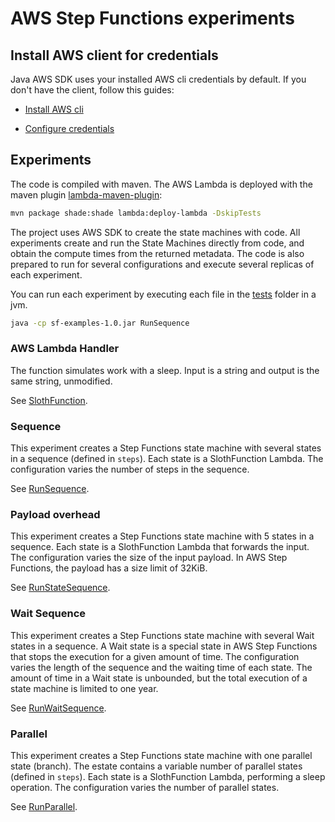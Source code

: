 # AWS Step Functions experiments

## Install AWS client for credentials

Java AWS SDK uses your installed AWS cli credentials by default. If you don't have the client, follow this guides:

- [Install AWS cli](https://docs.aws.amazon.com/cli/latest/userguide/cli-chap-install.html)

- [Configure credentials](https://docs.aws.amazon.com/cli/latest/userguide/cli-chap-configure.html)

## Experiments

The code is compiled with maven. The AWS Lambda is deployed with the maven plugin [lambda-maven-plugin](https://github.com/SeanRoy/lambda-maven-plugin):

```bash
mvn package shade:shade lambda:deploy-lambda -DskipTests
```

The project uses AWS SDK to create the state machines with code.
All experiments create and run the State Machines directly from code, and obtain the compute times from the returned metadata.
The code is also prepared to run for several configurations and execute several replicas of each experiment.

You can run each experiment by executing each file in the [tests](src/test/java) folder in a jvm.

```bash
java -cp sf-examples-1.0.jar RunSequence
```

### AWS Lambda Handler

The function simulates work with a sleep. Input is a string and output is the same string, unmodified.

See [SlothFunction](src/main/java/lambdas/SlothFunction.java).

### Sequence

This experiment creates a Step Functions state machine with several states in
a sequence (defined in `steps`). Each state is a SlothFunction Lambda.
The configuration varies the number of steps in the sequence.

See [RunSequence](src/test/java/RunSequence.java).

### Payload overhead

This experiment creates a Step Functions state machine with 5 states in
a sequence. Each state is a SlothFunction Lambda that forwards the input.
The configuration varies the size of the input payload.
In AWS Step Functions, the payload has a size limit of 32KiB.

See [RunStateSequence](src/test/java/RunStateSequence.java).

### Wait Sequence

This experiment creates a Step Functions state machine with several Wait
states in a sequence. A Wait state is a special state in AWS Step Functions that stops the execution for a given amount of time.
The configuration varies the length of the sequence and the waiting time of each state.
The amount of time in a Wait state is unbounded, but the total execution of a state machine is limited to one year.

See [RunWaitSequence](src/test/java/RunWaitSequence.java).

### Parallel

This experiment creates a Step Functions state machine with one parallel state (branch). The estate contains a variable number of parallel states (defined in `steps`).
Each state is a SlothFunction Lambda, performing a sleep operation.
The configuration varies the number of parallel states.

See [RunParallel](src/test/java/RunParallel.java).
